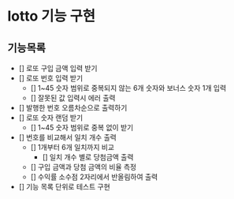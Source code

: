 # lotto 기능 구현

## 기능목록

- [] 로또 구입 금액 입력 받기
- [] 로또 번호 입력 받기
  - [] 1~45 숫자 범위로 중복되지 않는 6개 숫자와 보너스 숫자 1개 입력
  - [] 잘못된 값 입력시 에러 출력
- [] 발행한 번호 오름차순으로 출력하기
- [] 로또 숫자 랜덤 받기
  - [] 1~45 숫자 범위로 중복 없이 받기
- [] 번호를 비교해서 일치 개수 출력
  - [] 1개부터 6개 일치까지 비교
    - [] 일치 개수 별로 당첨금액 출력
  - [] 구입 금액과 당첨 금액의 비율 측정
  - [] 수익률 소수점 2자리에서 반올림하여 출력
- [] 기능 목록 단위로 테스트 구현
